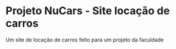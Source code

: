 # Projeto NuCars - Site locação de carros
Um site de locação de carros feito para um projeto da faculdade 
